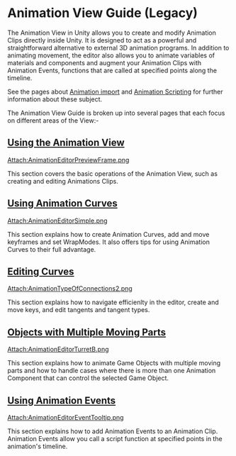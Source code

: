 Animation View Guide (Legacy)
=============================


The <span class=keyword>Animation View</span> in Unity allows you to create and modify <span class=keyword>Animation Clips</span> directly inside Unity. It is designed to act as a powerful and straightforward alternative to external 3D animation programs. In addition to animating movement, the editor also allows you to animate variables of materials and components and augment your Animation Clips with <span class=keyword>Animation Events</span>, functions that are called at specified points along the timeline.

See the pages about [Animation import](animations.html) and [Animation Scripting](animationscripting.html) for further information about these subject.

The Animation View Guide is broken up into several pages that each focus on different areas of the View:-

[Using the Animation View](animeditor-usinganimationeditor.html)
----------------------------------------------------------------


[Attach:AnimationEditorPreviewFrame.png](animeditor-usinganimationeditor.html)

This section covers the basic operations of the <span class=keyword>Animation View</span>, such as creating and editing <span class=keyword>Animations Clips</span>.


[Using Animation Curves](animeditor-animationcurves.html)
---------------------------------------------------------


[Attach:AnimationEditorSimple.png](animeditor-animationcurves.html)

This section explains how to create <span class=keyword>Animation Curves</span>, add and move <span class=keyword>keyframes</span> and set WrapModes. It also offers tips for using <span class=keyword>Animation Curves</span> to their full advantage.


[Editing Curves](editingcurves.html)
------------------------------------


[Attach:AnimationTypeOfConnections2.png](editingcurves.html)

This section explains how to navigate efficienlty in the editor, create and move <span class=keyword>keys</span>, and edit <span class=keyword>tangents</span> and tangent types.


[Objects with Multiple Moving Parts](animeditor-multipleparts.html)
-------------------------------------------------------------------


[Attach:AnimationEditorTurretB.png](animeditor-multipleparts.html)

This section explains how to animate <span class=keyword>Game Objects</span> with multiple moving parts and how to handle cases where there is more than one <span class=keyword>Animation Component</span> that can control the selected <span class=keyword>Game Object</span>.


[Using Animation Events](animeditor-animationevents.html)
---------------------------------------------------------


[Attach:AnimationEditorEventTooltip.png](animeditor-animationevents.html)

This section explains how to add <span class=keyword>Animation Events</span> to an <span class=keyword>Animation Clip</span>. Animation Events allow you call a script function at specified points in the animation's timeline.

